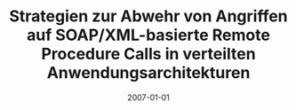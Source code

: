 ---
abstract: ''
authors:
- Markus Jagersbacher
date: '2007-01-01'
featured: false
publication_types:
- '7'
publishDate: '2007-01-01'
title: Strategien zur Abwehr von Angriffen auf SOAP/XML-basierte Remote Procedure
  Calls in verteilten Anwendungsarchitekturen
url_pdf: ''
---